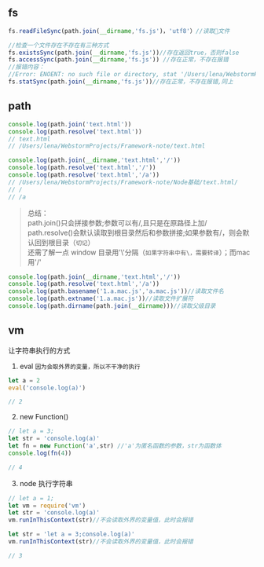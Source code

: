 ## fs
```javaScript
fs.readFileSync(path.join(__dirname,'fs.js')，'utf8'）//读取文件

//检查一个文件存在不存在有三种方式
fs.existsSync(path.join(__dirname,'fs.js'))//存在返回true，否则false
fs.accessSync(path.join(__dirname,'fs.js')) //存在正常，不存在报错
//报错内容：
//Error: ENOENT: no such file or directory, stat '/Users/lena/WebstormProjects/Framework-note/Node基础/fs.js'
fs.statSync(path.join(__dirname,'fs.js'))//存在正常，不存在报错,同上
```
## path
```javaScript
console.log(path.join('text.html'))
console.log(path.resolve('text.html'))
// text.html
// /Users/lena/WebstormProjects/Framework-note/text.html
```

```javaScript
console.log(path.join(__dirname,'text.html','/'))
console.log(path.resolve('text.html','/'))
console.log(path.resolve('text.html','/a'))
// /Users/lena/WebstormProjects/Framework-note/Node基础/text.html/
// /
// /a
```
> 总结：<br/>
path.join()只会拼接参数;参数可以有/,且只是在原路径上加/<br/>
path.resolve()会默认读取到根目录然后和参数拼接;如果参数有/，则会默认回到根目录（`切记`）<br/>
还需了解一点 window 目录用'\\'分隔（`如果字符串中有\，需要转译`）；而mac用'/'

```javaScript
console.log(path.join(__dirname,'text.html','/'))
console.log(path.resolve('text.html','/a'))
console.log(path.basename('1.a.mac.js','a.mac.js'))//读取文件名
console.log(path.extname('1.a.mac.js'))//读取文件扩展符
console.log(path.dirname(path.join(__dirname)))//读取父级目录
```

## vm
让字符串执行的方式
1. eval `因为会取外界的变量，所以不干净的执行`
```javaScript
let a = 2
eval('console.log(a)')

// 2
```
2. new Function() 
```javaScript
// let a = 3;
let str = 'console.log(a)'
let fn = new Function('a',str) //'a'为匿名函数的参数，str为函数体
console.log(fn(4))

// 4
```

3. node 执行字符串
```javaScript
// let a = 1;
let vm = require('vm')
let str = 'console.log(a)'
vm.runInThisContext(str)//不会读取外界的变量值，此时会报错

let str = 'let a = 3;console.log(a)'
vm.runInThisContext(str)//不会读取外界的变量值，此时会报错

// 3
```